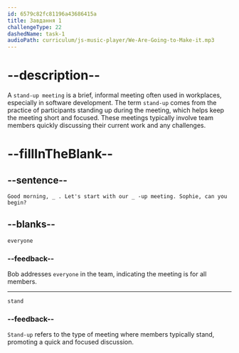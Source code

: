 ```yaml
---
id: 6579c82fc81196a43686415a
title: Завдання 1
challengeType: 22
dashedName: task-1
audioPath: curriculum/js-music-player/We-Are-Going-to-Make-it.mp3
---
```


<!--
AUDIO REFERENCE:
Bob (Team Lead): "Good morning, _ . Let's start with our _ -up meeting. Sophie, can you begin?"
-->

# --description--

A `stand-up meeting` is a brief, informal meeting often used in workplaces, especially in software development. The term `stand-up` comes from the practice of participants standing up during the meeting, which helps keep the meeting short and focused. These meetings typically involve team members quickly discussing their current work and any challenges.

# --fillInTheBlank--

## --sentence--

`Good morning, _ . Let's start with our _ -up meeting. Sophie, can you begin?`

## --blanks--

`everyone`

### --feedback--

Bob addresses `everyone` in the team, indicating the meeting is for all members.

---

`stand`

### --feedback--

`Stand-up` refers to the type of meeting where members typically stand, promoting a quick and focused discussion.

